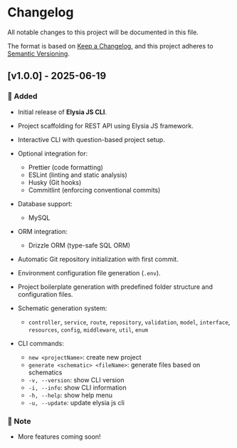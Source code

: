# Changelog

All notable changes to this project will be documented in this file.

The format is based on [Keep a Changelog](https://keepachangelog.com/en/1.0.0/), and this project adheres to [Semantic Versioning](https://semver.org/spec/v2.0.0.html).

## [v1.0.0] - 2025-06-19

### 🚀 Added

- Initial release of **Elysia JS CLI**.
- Project scaffolding for REST API using Elysia JS framework.
- Interactive CLI with question-based project setup.
- Optional integration for:

    - Prettier (code formatting)
    - ESLint (linting and static analysis)
    - Husky (Git hooks)
    - Commitlint (enforcing conventional commits)

- Database support:

    - MySQL

- ORM integration:

    - Drizzle ORM (type-safe SQL ORM)

- Automatic Git repository initialization with first commit.
- Environment configuration file generation (`.env`).
- Project boilerplate generation with predefined folder structure and configuration files.
- Schematic generation system:

    - `controller`, `service`, `route`, `repository`, `validation`, `model`, `interface`, `resources`, `config`, `middleware`, `util`, `enum`

- CLI commands:

    - `new <projectName>`: create new project
    - `generate <schematic> <fileName>`: generate files based on schematics
    - `-v, --version`: show CLI version
    - `-i, --info`: show CLI information
    - `-h, --help`: show help menu
    - `-u, --update`: update elysia js cli

### 📜 Note

- More features coming soon!
